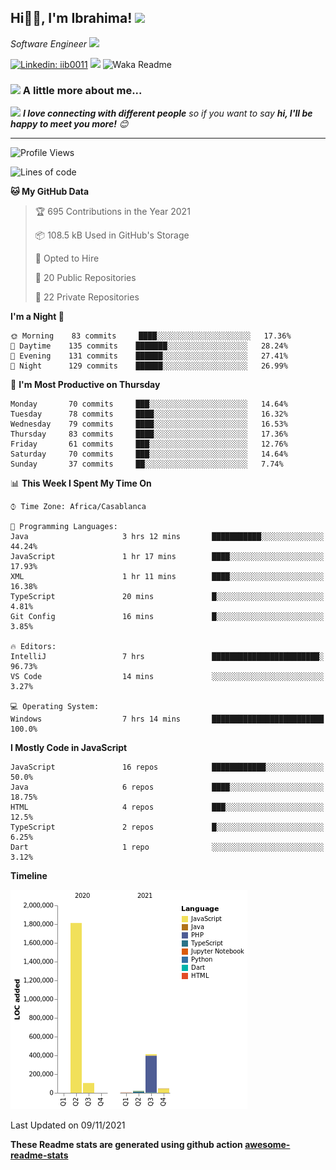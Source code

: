 <h2>Hi🙏🏻, I'm Ibrahima! <img src="https://media.giphy.com/media/12oufCB0MyZ1Go/giphy.gif" width="50"></h2>
<p><em>Software Engineer <img src="https://media.giphy.com/media/WUlplcMpOCEmTGBtBW/giphy.gif" width="30"> 
</em></p>


[![Linkedin: iib0011](https://img.shields.io/badge/-iib0011-blue?style=flat-square&logo=Linkedin&logoColor=white&link=https://www.linkedin.com/in/iib0011/)](https://www.linkedin.com/in/iib0011/)
![](https://visitor-badge.glitch.me/badge?page_id=iib0011)
![Waka Readme](https://github.com/iib0011/iib0011/workflows/Waka%20Readme/badge.svg)


### <img src="https://media.giphy.com/media/VgCDAzcKvsR6OM0uWg/giphy.gif" width="50"> A little more about me...  


<img src="https://media.giphy.com/media/LnQjpWaON8nhr21vNW/giphy.gif" width="60"> <em><b>I love connecting with different people</b> so if you want to say <b>hi, I'll be happy to meet you more!</b> 😊</em>

---
<!--START_SECTION:waka-->
![Profile Views](http://img.shields.io/badge/Profile%20Views-5-blue)

![Lines of code](https://img.shields.io/badge/From%20Hello%20World%20I%27ve%20Written-2.4%20million%20lines%20of%20code-blue)

**🐱 My GitHub Data** 

> 🏆 695 Contributions in the Year 2021
 > 
> 📦 108.5 kB Used in GitHub's Storage 
 > 
> 💼 Opted to Hire
 > 
> 📜 20 Public Repositories 
 > 
> 🔑 22 Private Repositories  
 > 
**I'm a Night 🦉** 

```text
🌞 Morning    83 commits     ████░░░░░░░░░░░░░░░░░░░░░   17.36% 
🌆 Daytime    135 commits    ███████░░░░░░░░░░░░░░░░░░   28.24% 
🌃 Evening    131 commits    ██████░░░░░░░░░░░░░░░░░░░   27.41% 
🌙 Night      129 commits    ██████░░░░░░░░░░░░░░░░░░░   26.99%

```
📅 **I'm Most Productive on Thursday** 

```text
Monday       70 commits     ███░░░░░░░░░░░░░░░░░░░░░░   14.64% 
Tuesday      78 commits     ████░░░░░░░░░░░░░░░░░░░░░   16.32% 
Wednesday    79 commits     ████░░░░░░░░░░░░░░░░░░░░░   16.53% 
Thursday     83 commits     ████░░░░░░░░░░░░░░░░░░░░░   17.36% 
Friday       61 commits     ███░░░░░░░░░░░░░░░░░░░░░░   12.76% 
Saturday     70 commits     ███░░░░░░░░░░░░░░░░░░░░░░   14.64% 
Sunday       37 commits     ██░░░░░░░░░░░░░░░░░░░░░░░   7.74%

```


📊 **This Week I Spent My Time On** 

```text
⌚︎ Time Zone: Africa/Casablanca

💬 Programming Languages: 
Java                     3 hrs 12 mins       ███████████░░░░░░░░░░░░░░   44.24% 
JavaScript               1 hr 17 mins        ████░░░░░░░░░░░░░░░░░░░░░   17.93% 
XML                      1 hr 11 mins        ████░░░░░░░░░░░░░░░░░░░░░   16.38% 
TypeScript               20 mins             █░░░░░░░░░░░░░░░░░░░░░░░░   4.81% 
Git Config               16 mins             █░░░░░░░░░░░░░░░░░░░░░░░░   3.85%

🔥 Editors: 
IntelliJ                 7 hrs               ████████████████████████░   96.73% 
VS Code                  14 mins             ░░░░░░░░░░░░░░░░░░░░░░░░░   3.27%

💻 Operating System: 
Windows                  7 hrs 14 mins       █████████████████████████   100.0%

```

**I Mostly Code in JavaScript** 

```text
JavaScript               16 repos            ████████████░░░░░░░░░░░░░   50.0% 
Java                     6 repos             ████░░░░░░░░░░░░░░░░░░░░░   18.75% 
HTML                     4 repos             ███░░░░░░░░░░░░░░░░░░░░░░   12.5% 
TypeScript               2 repos             █░░░░░░░░░░░░░░░░░░░░░░░░   6.25% 
Dart                     1 repo              ░░░░░░░░░░░░░░░░░░░░░░░░░   3.12%

```


**Timeline**

![Chart not found](https://raw.githubusercontent.com/iib0011/iib0011/master/charts/bar_graph.png) 


 Last Updated on 09/11/2021
<!--END_SECTION:waka-->

**These Readme stats are generated using github action [awesome-readme-stats](https://github.com/iib0011/waka-readme-stats)**
